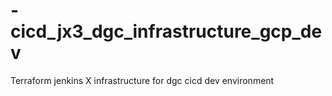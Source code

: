 # -cicd_jx3_dgc_infrastructure_gcp_dev
Terraform jenkins X infrastructure for dgc cicd dev environment
